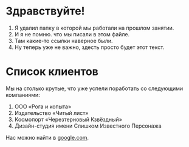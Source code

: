 # Здравствуйте!

1. Я удалил папку в которой мы работали на прошлом занятии.
2. И я не помню. что мы писали в этом файле.
3. Там какие-то ссылки наверное были.
4. Ну теперь уже не важно, здесть просто будет этот текст.

# Список клиентов
Мы на столько крутые, что уже успели поработать со следующими компаниями:

1. ООО «Рога и копыта»
2. Издательство «Читый лист»
3. Космопорт «Черезтерновый Кзвёздный»
4. Дизайн-студия имени Слишком Известного Персонажа
   
Нас можно найти в [google.com](https://www.google.com/).